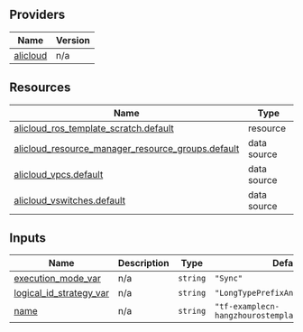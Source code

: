 <!-- BEGIN_TF_DOCS -->
## Providers

| Name | Version |
|------|---------|
| <a name="provider_alicloud"></a> [alicloud](#provider\_alicloud) | n/a |

## Resources

| Name | Type |
|------|------|
| [alicloud_ros_template_scratch.default](https://registry.terraform.io/providers/hashicorp/alicloud/latest/docs/resources/ros_template_scratch) | resource |
| [alicloud_resource_manager_resource_groups.default](https://registry.terraform.io/providers/hashicorp/alicloud/latest/docs/data-sources/resource_manager_resource_groups) | data source |
| [alicloud_vpcs.default](https://registry.terraform.io/providers/hashicorp/alicloud/latest/docs/data-sources/vpcs) | data source |
| [alicloud_vswitches.default](https://registry.terraform.io/providers/hashicorp/alicloud/latest/docs/data-sources/vswitches) | data source |

## Inputs

| Name | Description | Type | Default | Required |
|------|-------------|------|---------|:--------:|
| <a name="input_execution_mode_var"></a> [execution\_mode\_var](#input\_execution\_mode\_var) | n/a | `string` | `"Sync"` | no |
| <a name="input_logical_id_strategy_var"></a> [logical\_id\_strategy\_var](#input\_logical\_id\_strategy\_var) | n/a | `string` | `"LongTypePrefixAndHashSuffix"` | no |
| <a name="input_name"></a> [name](#input\_name) | n/a | `string` | `"tf-examplecn-hangzhourostemplatescratch14690"` | no |
<!-- END_TF_DOCS -->    